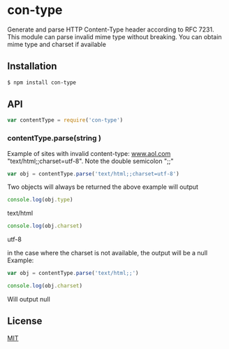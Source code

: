 # con-type
Generate and parse HTTP Content-Type header according to RFC 7231. This module can parse invalid mime type without breaking. You can obtain mime type and charset if available

## Installation

```sh
$ npm install con-type
```

## API

```js
var contentType = require('con-type')
```
### contentType.parse(string )

Example of sites with invalid content-type: www.aol.com "text/html;;charset=utf-8". Note the double semicolon ";;"
```js
var obj = contentType.parse('text/html;;charset=utf-8')
```
Two objects will always be returned 
the above example will output 
```js
console.log(obj.type)
```
text/html
```js
console.log(obj.charset)
```
utf-8

in the case where the charset is not available, the output will be a null
Example:
```js
var obj = contentType.parse('text/html;;')
```
```js
console.log(obj.charset)
```
Will output null


## License

[MIT](LICENSE)

